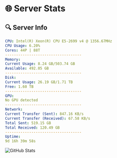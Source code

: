 # 🌐 Server Stats
## 🔍 Server Info
```yaml
CPU: Intel(R) Xeon(R) CPU E5-2699 v4 @ 1356.67MHz
CPU Usage: 6.20%
Cores: 44P | 88T
-----------------------------------
Memory:
Current Usage: 8.24 GB/503.74 GB
Available: 492.05 GB
-----------------------------------
Disk:
Current Usage: 26.19 GB/1.71 TB
Free: 1.60 TB
-----------------------------------
GPU:
No GPU detected
-----------------------------------
Network:
Current Transfer (Sent): 847.16 KB/s
Current Transfer (Received): 67.58 KB/s
Total Sent: 519.15 GB
Total Received: 120.49 GB
-----------------------------------
Uptime:
9d 16h 39m 58s
```
![GitHub Stats](https://img.shields.io/badge/Updated-2025-04-29_09:48:46-blue)